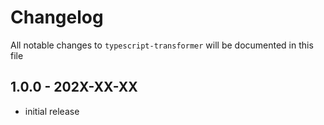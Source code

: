 # Changelog

All notable changes to `typescript-transformer` will be documented in this file

## 1.0.0 - 202X-XX-XX

- initial release
